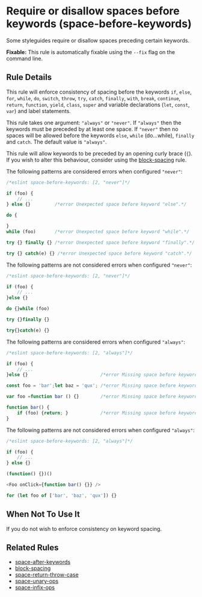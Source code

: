 # Require or disallow spaces before keywords (space-before-keywords)

Some styleguides require or disallow spaces preceding certain keywords.

**Fixable:** This rule is automatically fixable using the `--fix` flag on the command line.

## Rule Details

This rule will enforce consistency of spacing before the keywords `if`, `else`, `for`,
`while`, `do`, `switch`, `throw`, `try`, `catch`, `finally`, `with`, `break`, `continue`,
`return`, `function`, `yield`, `class`, `super` and variable declarations (`let`, `const`, `var`)
and label statements.

This rule takes one argument: `"always"` or `"never"`. If `"always"` then the keywords
must be preceded by at least one space. If `"never"` then no spaces will be allowed before
the keywords `else`, `while` (do...while), `finally` and `catch`. The default value is `"always"`.

This rule will allow keywords to be preceded by an opening curly brace (`{`). If you wish to alter
this behaviour, consider using the [block-spacing](block-spacing.md) rule.

The following patterns are considered errors when configured `"never"`:

```js
/*eslint space-before-keywords: [2, "never"]*/

if (foo) {
    // ...
} else {}         /*error Unexpected space before keyword "else".*/

do {

}
while (foo)       /*error Unexpected space before keyword "while".*/

try {} finally {} /*error Unexpected space before keyword "finally".*/

try {} catch(e) {} /*error Unexpected space before keyword "catch".*/
```

The following patterns are not considered errors when configured `"never"`:

```js
/*eslint space-before-keywords: [2, "never"]*/

if (foo) {
    // ...
}else {}

do {}while (foo)

try {}finally {}

try{}catch(e) {}
```

The following patterns are considered errors when configured `"always"`:

```js
/*eslint space-before-keywords: [2, "always"]*/

if (foo) {
    // ...
}else {}                           /*error Missing space before keyword "else".*/

const foo = 'bar';let baz = 'qux'; /*error Missing space before keyword "let".*/

var foo =function bar () {}        /*error Missing space before keyword "function".*/

function bar() {
    if (foo) {return; }            /*error Missing space before keyword "return".*/
}
```

The following patterns are not considered errors when configured `"always"`:

```js
/*eslint space-before-keywords: [2, "always"]*/

if (foo) {
    // ...
} else {}

(function() {})()

<Foo onClick={function bar() {}} />

for (let foo of ['bar', 'baz', 'qux']) {}
```

## When Not To Use It

If you do not wish to enforce consistency on keyword spacing.

## Related Rules

* [space-after-keywords](space-after-keywords.md)
* [block-spacing](block-spacing.md)
* [space-return-throw-case](space-return-throw-case.md)
* [space-unary-ops](space-unary-ops.md)
* [space-infix-ops](space-infix-ops.md)
